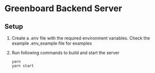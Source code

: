 # Greenboard Backend Server

## Setup
1. Create a .env file with the required environment variables.
   Check the example .env_example file for examples

2. Run following commands to build and start the server
    
    ```
    yarn
    yarn start
    ```
